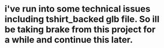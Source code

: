 # i've run into some technical issues including tshirt_backed glb file. So ill be taking brake from this project for a while and continue this later.